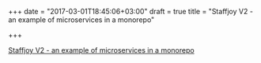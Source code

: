 +++
date = "2017-03-01T18:45:06+03:00"
draft = true
title = "Staffjoy V2 - an example of microservices in a monorepo"

+++

<p><a href="https://github.com/Staffjoy/v2">Staffjoy V2 - an example of microservices in a monorepo</a></p>
